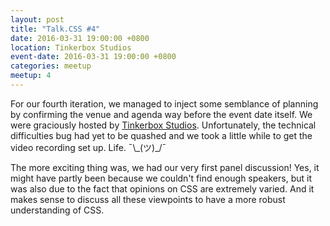 ```yaml
---
layout: post
title: "Talk.CSS #4"
date: 2016-03-31 19:00:00 +0800
location: Tinkerbox Studios
event-date: 2016-03-31 19:00:00 +0800
categories: meetup
meetup: 4
---
```

For our fourth iteration, we managed to inject some semblance of planning by confirming the venue and agenda way before the event date itself. We were graciously hosted by [Tinkerbox Studios](https://www.tinkerbox.com.sg/). Unfortunately, the technical difficulties bug had yet to be quashed and we took a little while to get the video recording set up. Life. <span class="o-kaomoji">¯\\\_(ツ)\_/¯</span>

The more exciting thing was, we had our very first panel discussion! Yes, it might have partly been because we couldn't find enough speakers, but it was also due to the fact that opinions on CSS are extremely varied. And it makes sense to discuss all these viewpoints to have a more robust understanding of CSS.
